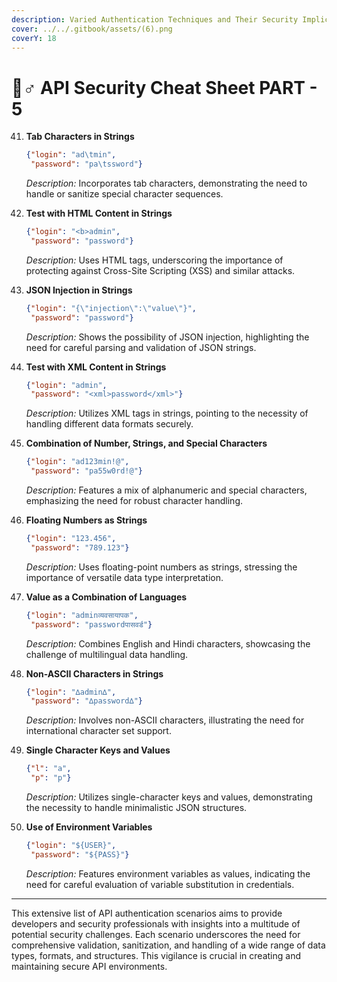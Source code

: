 ```yaml
---
description: Varied Authentication Techniques and Their Security Implications
cover: ../../.gitbook/assets/(6).png
coverY: 18
---
```


# 🧞♂ API Security Cheat Sheet PART - 5

41. **Tab Characters in Strings**

    ```json
    {"login": "ad\tmin",
     "password": "pa\tssword"}
    ```

    _Description:_ Incorporates tab characters, demonstrating the need to handle or sanitize special character sequences.
42. **Test with HTML Content in Strings**

    ```json
    {"login": "<b>admin",
     "password": "password"}
    ```

    _Description:_ Uses HTML tags, underscoring the importance of protecting against Cross-Site Scripting (XSS) and similar attacks.
43. **JSON Injection in Strings**

    ```json
    {"login": "{\"injection\":\"value\"}",
     "password": "password"}
    ```

    _Description:_ Shows the possibility of JSON injection, highlighting the need for careful parsing and validation of JSON strings.
44. **Test with XML Content in Strings**

    ```json
    {"login": "admin",
     "password": "<xml>password</xml>"}
    ```

    _Description:_ Utilizes XML tags in strings, pointing to the necessity of handling different data formats securely.
45. **Combination of Number, Strings, and Special Characters**

    ```json
    {"login": "ad123min!@",
     "password": "pa55w0rd!@"}
    ```

    _Description:_ Features a mix of alphanumeric and special characters, emphasizing the need for robust character handling.
46. **Floating Numbers as Strings**

    ```json
    {"login": "123.456",
     "password": "789.123"}
    ```

    _Description:_ Uses floating-point numbers as strings, stressing the importance of versatile data type interpretation.
47. **Value as a Combination of Languages**

    ```json
    {"login": "adminव्यवसायापक",
     "password": "passwordपासवर्ड"}
    ```

    _Description:_ Combines English and Hindi characters, showcasing the challenge of multilingual data handling.
48. **Non-ASCII Characters in Strings**

    ```json
    {"login": "∆admin∆",
     "password": "∆password∆"}
    ```

    _Description:_ Involves non-ASCII characters, illustrating the need for international character set support.
49. **Single Character Keys and Values**

    ```json
    {"l": "a",
     "p": "p"}
    ```

    _Description:_ Utilizes single-character keys and values, demonstrating the necessity to handle minimalistic JSON structures.
50. **Use of Environment Variables**

    ```json
    {"login": "${USER}",
     "password": "${PASS}"}
    ```

    _Description:_ Features environment variables as values, indicating the need for careful evaluation of variable substitution in credentials.

***

This extensive list of API authentication scenarios aims to provide developers and security professionals with insights into a multitude of potential security challenges. Each scenario underscores the need for comprehensive validation, sanitization, and handling of a wide range of data types, formats, and structures. This vigilance is crucial in creating and maintaining secure API environments.
